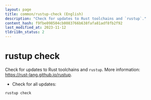 ```yaml
---
layout: page
title: common/rustup-check (English)
description: "Check for updates to Rust toolchains and `rustup`."
content_hash: f9fbe098504cb0083766b638fafa81adf8fb2f92
last_modified_at: 2023-11-12
tldri18n_status: 2
---
```

# rustup check

Check for updates to Rust toolchains and `rustup`.
More information: <https://rust-lang.github.io/rustup>.

- Check for all updates:

`rustup check`
